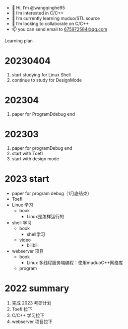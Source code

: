 - 👋 Hi, I’m @wangqinghe95
- 👀 I’m interested in C/C++
- 🌱 I’m currently learning muduo/STL source
- 💞️ I’m looking to collaborate on C/C++ 
- 📫 you can send email to 675972584@qq.com

<!---
wangqinghe95/wangqinghe95 is a ✨ special ✨ repository because its `README.md` (this file) appears on your GitHub profile.
You can click the Preview link to take a look at your changes.
--->

Learning plan
# 20230404
1. start studying for Linux Shell
2. continue to study for DesignMode

# 202304
1. paper for ProgramDdebug end

# 202303
1. paper for programDebug end
2. start with Toefl
3. start with design mode


# 2023 start
+ paper for program debug（1月底结束）
+ Toefl
+ Linux 学习
  + book
    + Linux是怎样运行的
+ shell 学习
  + book
    + shell学习
  + video
    + bilibili
+ webserver 项目
  + book
    + Linux 多线程服务端编程：使用muduoC++网络库
  + program


# 2022 summary
1. 完成 2023 考研计划
2. Toefl 拉下
3. C/C++ 学习拉下
4. webserver 项目拉下
